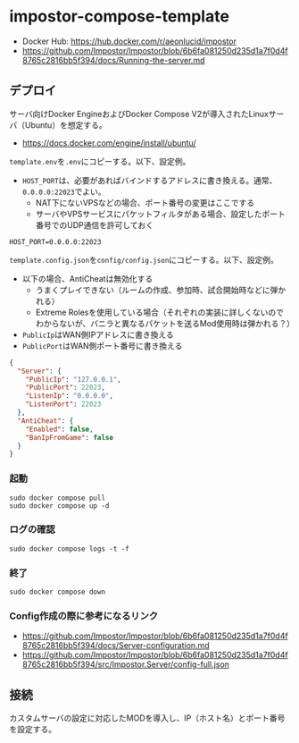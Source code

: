 # impostor-compose-template

- Docker Hub: <https://hub.docker.com/r/aeonlucid/impostor>
- <https://github.com/Impostor/Impostor/blob/6b6fa081250d235d1a7f0d4f8765c2816bb5f394/docs/Running-the-server.md>

## デプロイ

サーバ向けDocker EngineおよびDocker Compose V2が導入されたLinuxサーバ（Ubuntu）を想定する。

- <https://docs.docker.com/engine/install/ubuntu/>

`template.env`を`.env`にコピーする。以下、設定例。

- `HOST_PORT`は、必要があればバインドするアドレスに書き換える。通常、`0.0.0.0:22023`でよい。
    - NAT下にないVPSなどの場合、ポート番号の変更はここでする
    - サーバやVPSサービスにパケットフィルタがある場合、設定したポート番号でのUDP通信を許可しておく

```env
HOST_PORT=0.0.0.0:22023
```

`template.config.json`を`config/config.json`にコピーする。以下、設定例。

- 以下の場合、AntiCheatは無効化する
    - うまくプレイできない（ルームの作成、参加時、試合開始時などに弾かれる）
    - Extreme Rolesを使用している場合（それぞれの実装に詳しくないのでわからないが、バニラと異なるパケットを送るMod使用時は弾かれる？）
- `PublicIp`はWAN側IPアドレスに書き換える
- `PublicPort`はWAN側ポート番号に書き換える

```json
{
  "Server": {
    "PublicIp": "127.0.0.1",
    "PublicPort": 22023,
    "ListenIp": "0.0.0.0",
    "ListenPort": 22023
  },
  "AntiCheat": {
    "Enabled": false,
    "BanIpFromGame": false
  }
}
```

### 起動

```shell
sudo docker compose pull
sudo docker compose up -d
```

### ログの確認

```shell
sudo docker compose logs -t -f
```

### 終了

```shell
sudo docker compose down
```

### Config作成の際に参考になるリンク

- <https://github.com/Impostor/Impostor/blob/6b6fa081250d235d1a7f0d4f8765c2816bb5f394/docs/Server-configuration.md>
- <https://github.com/Impostor/Impostor/blob/6b6fa081250d235d1a7f0d4f8765c2816bb5f394/src/Impostor.Server/config-full.json>


## 接続

カスタムサーバの設定に対応したMODを導入し、IP（ホスト名）とポート番号を設定する。
